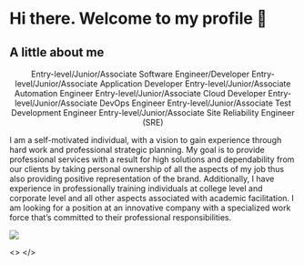 <h1>
  Hi there. Welcome to my profile 👋
</h1>

<h2>
A little about me
</h2>
<p align="center">
    Entry-level/Junior/Associate Software Engineer/Developer
    Entry-level/Junior/Associate Application Developer
    Entry-level/Junior/Associate Automation Engineer
    Entry-level/Junior/Associate Cloud Developer
    Entry-level/Junior/Associate DevOps Engineer
    Entry-level/Junior/Associate Test Development Engineer
    Entry-level/Junior/Associate Site Reliability Engineer (SRE)

I am a self-motivated individual, with a vision to gain experience through hard work and professional strategic planning. My goal is to provide professional services with a result for high solutions and dependability from our clients by taking personal ownership of all the aspects of my job thus also providing positive representation of the brand.  Additionally, I have experience in professionally training individuals at college level and corporate level and all other aspects associated with academic facilitation. I am looking for a position at an innovative company with a specialized work force that’s committed to their professional responsibilities.
</p>
<a href="https://github.com/ESKYoung/shields-io-visitor-counter">
  <img src="https://shields-io-visitor-counter.herokuapp.com/badge?page=ImaniAN.ImaniAN& style=for-the-badge">
<a>

<>
</>